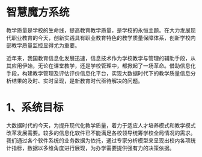 # 智慧魔方系统


教学质量是学校的生命线，提高教育教学质量，是学校的永恒主题。在大力发展现代职业教育的今天，创新实践具有职业教育特色的教学质量保障体系，创新学校内部教学质量监控显得尤为重要。

近年来，我国教育信息化发展迅速，信息技术作为学校教学与管理的辅助手段，从其应用伊始，无论在课堂教学，还是学校管理中，都掀起了一场革命。借助信息化手段，构建教学管理及评估评价信息化平台，实现大数据时代下的教学质量信息分析结果的及时、实时呈现，是新教育时代亟待解决的问题。
# 1、系统目标
大数据时代的今天，为提升现代化教学质量，着力于适应人才培养模式和教学模式改革发展需要。较多的信息化软件已不能满足各校领导统筹学校全局情况的需求。我们通过各个软件系统的业务数据为依托，通过专家分析模型来呈现出校内各项统计指标，数据以多维角度进行展现，为办学需要提供强有力的决策依据。 





